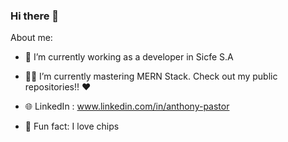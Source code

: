 ### Hi there 👋

About me:
- 💪 I’m currently working as a developer in Sicfe S.A
- 👨‍🎓 I’m currently mastering MERN Stack. Check out my public repositories!! ❤️
- 🌐 LinkedIn : www.linkedin.com/in/anthony-pastor

- 🌟 Fun fact: I love chips
